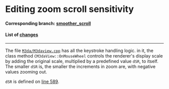 # Editing zoom scroll sensitivity

#### Corresponding branch: [smoother_scroll](/Juliapixel/M3da/tree/smoother_scroll)

#### List of [changes](/Juliapixel/M3da/compare/master...smoother_scroll)

-----

The file [`M3da/M3daview.cpp`](/M3da/M3daView.cpp) has all the keystroke handling logic. in it, the class method `CM3daView::OnMouseWheel` controls the renderer's display scale by adding the original scale, multiplied by a predefined value `dSR`, to itself. The smaller `dSR` is, the smaller the increments in zoom are, with negative values zooming out.

`dSR` is defined on [line 589](/M3da/M3daView.cpp#L589).
